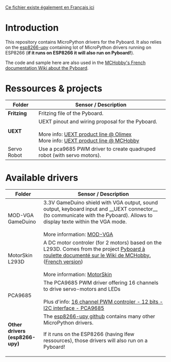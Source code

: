 [Ce fichier existe également en Français ici](readme.md)

# Introduction

This repository contains MicroPython drivers for the Pyboard. It also relies on the [esp8266-upy](https://github.com/mchobby/esp8266-upy) containing lot of MicroPython drivers running on ESP8266 (__if it runs on ESP8266 it will also run on Pyboard!__).

The code and sample here are also used in the [MCHobby's French documentation Wiki about the Pyboard](https://wiki.mchobby.be/index.php?title=MicroPython-Accueil).

# Ressources & projects

<table>
<thead>
  <th>Folder</th><th>Sensor / Description</th>
</thead>
<tbody>
  <tr><td><strong>Fritzing</strong></td>
      <td>Fritzing file of the Pyboard.<br />
      </td>
  </tr>
  <tr><td><strong>UEXT</strong></td>
      <td>UEXT pinout and wiring proposal for the Pyboard.<br /><br />
More info: <a href="https://www.olimex.com/Products/Modules/">UEXT product line @ Olimex</a><br />
More info: <a href="https://shop.mchobby.be/fr/138-uext">UEXT product line @ MCHobby</a>
      </td>
  </tr>
  <tr><td>Servo Robot</td>
      <td>Use a pca9685 PWM driver to create quadruped robot (with servo motors).
      </td>
  </tr>

</tbody>
</table>

# Available drivers

<table>
<thead>
  <th>Folder</th><th>Sensor / Description</th>
</thead>
<tbody>
	<tr><td>MOD-VGA<br />GameDuino</td>
			<td>3.3V GameDuino shield with VGA output, sound output, keyboard input and  __UEXT connector__ (to communicate with the Pyboard). Allows to display texte within the VGA mode.</a><br /><br />
	More information: <a href="https://shop.mchobby.be/fr/uext/1431-mod-vga-carte-type-gameduino-en-33v-3232100014312-olimex.html">MOD-VGA</a>
			</td>
	</tr>

  <tr><td>MotorSkin<br />L293D</td>
      <td>A DC motor controler (for 2 motors) based on the L293D. Comes from the project <a href="https://wiki.mchobby.be/index.php?title=Hack-ENG-MotorSkin">Pyboard à roulette documenté sur le Wiki de MCHobby.</a> (<a href="https://wiki.mchobby.be/index.php?title=Hack-MotorSkin">French version</a>)<br /><br />
More information: <a href="https://shop.mchobby.be/fr/micropython/918-pyboard-motor-skin-3232100009189.html">MotorSkin</a>
      </td>
  </tr>

  <tr><td>PCA9685</td>
      <td>The PCA9685 PWM driver offering 16 channels to drive servo-motors and LEDs<br /><br />
Plus d'info: <a href="https://shop.mchobby.be/fr/breakout/89-adafruit-controleur-pwm-servo-16-canaux-12-bits-i2c-interface-pca9685-3232100000896-adafruit.html">16 channel PWM controler - 12 bits - I2C interface - PCA9685</a>
      </td>
  </tr>

  <tr><td><strong>Other drivers<br />(esp8266-upy)</strong></td>
      <td>The <a href="https://github.com/mchobby/esp8266-upy">esp8266-upy github</a> contains many other MicroPython drivers.

If it runs on the ESP8266 (having lfew ressources), those drivers will also run on a Pyboard!
      </td>
  </tr>

</tbody>
</table>
